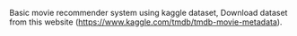 Basic movie recommender system using kaggle dataset, Download dataset from this website (https://www.kaggle.com/tmdb/tmdb-movie-metadata).
